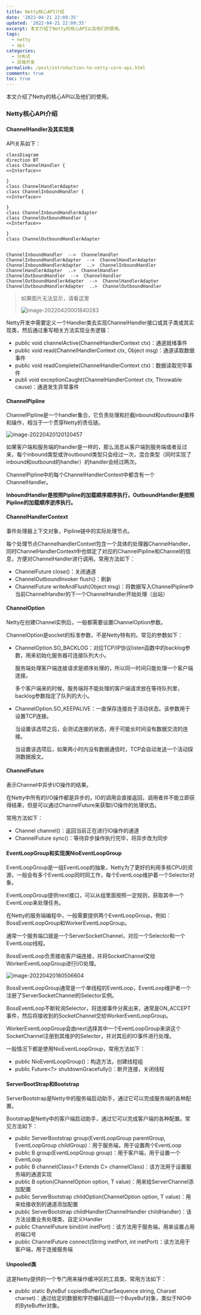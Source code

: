 ```yaml
---
title: Netty核心API介绍
date: '2022-04-21 22:09:35'
updated: '2022-04-21 22:09:35'
excerpt: 本文介绍了Netty的核心API以及他们的使用。
tags:
  - netty
  - api
categories:
  - 分布式
  - 后端开发
permalink: /post/introduction-to-netty-core-api.html
comments: true
toc: true
---
```

本文介绍了Netty的核心API以及他们的使用。

<!-- more -->

### Netty核心API介绍

#### ChannelHandler及其实现类

API关系如下：

```mermaid
classDiagram
direction BT
class ChannelHandler {
<<Interface>>

}
class ChannelHandlerAdapter
class ChannelInboundHandler {
<<Interface>>

}
class ChannelInboundHandlerAdapter
class ChannelOutboundHandler {
<<Interface>>

}
class ChannelOutboundHandlerAdapter


ChannelInboundHandler  -->  ChannelHandler 
ChannelInboundHandlerAdapter  -->  ChannelHandlerAdapter 
ChannelInboundHandlerAdapter  ..>  ChannelInboundHandler 
ChannelHandlerAdapter  ..>  ChannelHandler 
ChannelOutboundHandler  -->  ChannelHandler 
ChannelOutboundHandlerAdapter  -->  ChannelHandlerAdapter 
ChannelOutboundHandlerAdapter  ..>  ChannelOutboundHandler 
```

> 如果图片无法显示，请看这里
>
> ![image-20220420001840283](https://img1.terwer.space/image-20220420001840283.png)

Netty开发中需要定义一个Handler类去实现ChannelHandler接口或其子类或其实现类，然后通过重写相关方法实现业务逻辑：

- public void channelActive(ChannelHandlerContext ctx)：通道就绪事件
- public void read(ChannelHandlerContext ctx, Object msg)：通道读取数据事件
- public void readComplete(ChannelHandlerContext ctx)：数据读取完毕事件
- publi void exceptionCaught(ChannelHandlerContext ctx, Throwable cause)：通道发生异常事件

#### ChannelPipline

ChannelPipline是一个handler集合，它负责处理和拦截inbound和outbound事件和操作，相当于一个贯穿Netty的责任链。

![image-20220420120120457](https://img1.terwer.space/image-20220420120120457.png)

如果客户端和服务端的handler是一样的，那么消息从客户端到服务端或者反过来，每个inbound类型或许outbound类型只会经过一次，混合类型（同时实现了inbound和outbound的handler）的handler会经过两次。

ChannelPipline中的每个ChannelHandlerContext中都含有一个ChannelHandler。

**InboundHandler是按照Pipline的加载顺序顺序执行，OutboundHandler是按照Pipline的加载顺序逆序执行。**

#### ChannelHandlerContext

事件处理器上下文对象，Pipline链中的实际处理节点。

每个处理节点ChannelhandlerContxet包含一个具体的处理器ChannelHandler，同时ChannelHandlerContext中也绑定了对应的ChannelPipline和Channel的信息，方便对ChannelHandler进行调用。常用方法如下：

- ChannelFuture close()：关闭通道
- ChannelOutboundInvoker flush()：刷新
- ChannelFuture writeAndFlush(Object msg)：将数据写入ChannelPipline中当前ChannelHandler的下一个ChannelHandler开始处理（出站）

#### ChannelOption

Netty在创建Channel实例后，一般都需要设置ChannelOption参数。

ChannelOption是socket的标准参数，不是Netty特有的。常见的参数如下：

- ChannelOption.SO_BACKLOG：对应TCP/IP协议listen函数中的backlog参数，用来初始化服务器可连接队列大小。

  服务端处理客户端连接请求是顺序处理的，所以同一时间只能处理一个客户端连接。

  多个客户端来的时候，服务端将不能处理的客户端请求放在等待队列里，backlog参数指定了队列的大小。

- ChannelOption.SO_KEEPALIVE：一直保存连接处于活动状态。该参数用于设置TCP连接。

  当设置该选项之后，会测试连接的状态，用于可能长时间没有数据交流的连接。

  当设置该选项后，如果两小时内没有数据通信时，TCP会自动发送一个活动探测数据报文。

#### ChannelFuture

表示Channel中异步I/O操作的结果。

在Netty中所有的I/O操作都是异步的，IO的调用会直接返回，调用者并不能立即获得结果，但是可以通过ChannelFuture来获取I/O操作的处理状态。

常用方法如下： 

- Channel channel()：返回当前正在进行IO操作的通道
- ChannelFuture sync()：等待异步操作执行完毕，将异步改为同步

#### EventLoopGroup和实现类NioEventLoopGroup

EventLoopGroup是一组EventLoop的抽象，Netty为了更好的利用多核CPU的资源，一般会有多个EventLoop同时同工作，每个EventLoop维护着一个Selector对象。

EventLoopGroup提供next接口，可以从组里面按照一定规则，获取其中一个EventLoop来处理任务。

在Netty的服务端编程中，一般需要提供两个EventLoopGroup，例如：BossEventLoopGroup和WorkerEventLoopGroup。

通常一个服务端口就是一个ServerSocketChannel，对应一个Selector和一个EventLoop线程。

BossEventLoop负责接收客户端连接，并将SocketChannel交给WorkerEventLoopGroup进行I/O处理。

![image-20220420180506604](https://img1.terwer.space/image-20220420180506604.png)

BossEventLoopGroup通常是一个单线程的EventLoop，EventLoop维护者一个注册了ServerSocketChannel的Selector实例。

BossEventLoop不断轮询Selector，将连接事件分离出来，通常是ON_ACCEPT事件，然后将接收到的SocketChannel交给WorkerEventLoopGroup。

WorkerEventLoopGroup会由next选择其中一个EventLoopGroup来讲这个SocketChannel注册到其维护的Selector，并对其后的IO事件进行处理。

一般情况下都是使用NioEventLoopGroup，常用方法如下：

- public NioEventLoopGroup()：构造方法，创建线程组
- public Future<?> shutdownGracefully()：断开连接，关闭线程

#### ServerBootStrap和Bootstrap

ServerBootstrap是Netty中的服务端启动助手，通过它可以完成服务端的各种配置。

Bootstrap是Netty中的客户端启动助手，通过它可以完成客户端的各种配置。常见方法如下：

- public ServerBootstrap group(EventLoopGroup parentGroup, EventLoopGroup childGroup)：用于服务端，用于设置两个EventLoop
- public B group(EventLoopGroup group)：用于客户端，用于设置一个EventLoop
- public B channel(Class<? Extends C> channelClass)：该方法用于设置服务端的通道实现
- public B option(ChannelOption option, T value)：用来给ServerChannel添加配置
- public ServerBootstrap childOption(ChannelOption option, T value)：用来给接收到的通道添加配置
- public ServerBootstrap childHandler(ChannelHandler childHandler)：该方法设置业务处理类，自定义Handler
- public ChannelFuture bind(int inetPort)：该方法用于服务端，用来设置占用的端口号
- public ChannelFuture connect(String inetPort, int inetPort)：该方法用于客户端，用于连接服务端

#### Unpooled类

这是Netty提供的一个专门用来操作缓冲区的工具类，常用方法如下：

- public static ByteBuf copiedBuffer(CharSequence string, Charset charset)：通过给定的数据和字符编码返回一个BuyeBuf对象，类似于NIO中的ByteBuffer对象。